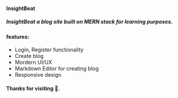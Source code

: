 #### InsightBeat

##### InsightBeat a blog site built on MERN stack for learning purposes.

#### features:

- Login, Register functionality
- Create blog
- Mordern UI/UX
- Markdown Editor for creating blog
- Responsive design

#### Thanks for visiting 💙.
